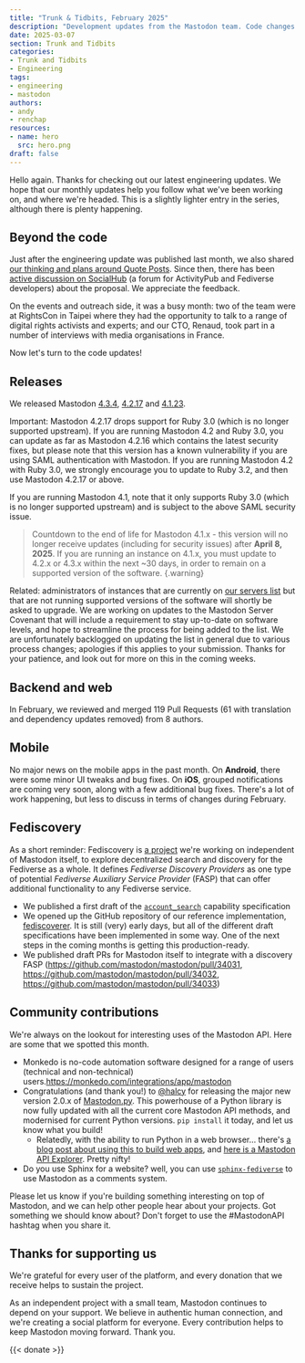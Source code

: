 ```yaml
---
title: "Trunk & Tidbits, February 2025"
description: "Development updates from the Mastodon team. Code changes and updates made during February 2025."
date: 2025-03-07
section: Trunk and Tidbits
categories:
- Trunk and Tidbits
- Engineering
tags:
- engineering
- mastodon
authors:
- andy
- renchap
resources:
- name: hero
  src: hero.png
draft: false
---
```


Hello again. Thanks for checking out our latest engineering updates. We hope that our monthly updates help you follow what we've been working on, and where we're headed. This is a slightly lighter entry in the series, although there is plenty happening.

## Beyond the code

Just after the engineering update was published last month, we also shared [our thinking and plans around Quote Posts](https://blog.joinmastodon.org/2025/02/bringing-quote-posts-to-mastodon/). Since then, there has been [active discussion on SocialHub](https://socialhub.activitypub.rocks/t/pre-fep-quote-posts-quote-policies-and-quote-controls/5031) (a forum for ActivityPub and Fediverse developers) about the proposal. We appreciate the feedback.

On the events and outreach side, it was a busy month: two of the team were at RightsCon in Taipei where they had the opportunity to talk to a range of digital rights activists and experts; and our CTO, Renaud, took part in a number of interviews with media organisations in France.

Now let's turn to the code updates!

## Releases

We released Mastodon [4.3.4](https://github.com/mastodon/mastodon/releases/tag/v4.3.4), [4.2.17](https://github.com/mastodon/mastodon/releases/tag/v4.2.17) and [4.1.23](https://github.com/mastodon/mastodon/releases/tag/v4.1.23).

Important: Mastodon 4.2.17 drops support for Ruby 3.0 (which is no longer supported upstream). If you are running Mastodon 4.2 and Ruby 3.0, you can update as far as Mastodon 4.2.16 which contains the latest security fixes, but please note that this version has a known vulnerability if you are using SAML authentication with Mastodon. If you are running Mastodon 4.2 with Ruby 3.0, we strongly encourage you to update to Ruby 3.2, and then use Mastodon 4.2.17 or above.

If you are running Mastodon 4.1, note that it only supports Ruby 3.0 (which is no longer supported upstream) and is subject to the above SAML security issue.

> Countdown to the end of life for Mastodon 4.1.x - this version will no longer receive updates (including for security issues) after **April 8, 2025**. If you are running an instance on 4.1.x, you must update to 4.2.x or 4.3.x within the next ~30 days, in order to remain on a supported version of the software.
{.warning}

Related: administrators of instances that are currently on [our servers list](https://joinmastodon.org/servers) but that are not running supported versions of the software will shortly be asked to upgrade. We are working on updates to the Mastodon Server Covenant that will include a requirement to stay up-to-date on software levels, and hope to streamline the process for being added to the list. We are unfortunately backlogged on updating the list in general due to various process changes; apologies if this applies to your submission. Thanks for your patience, and look out for more on this in the coming weeks.

## Backend and web

In February, we reviewed and merged 119 Pull Requests (61 with translation and dependency updates removed) from 8 authors.

## Mobile

No major news on the mobile apps in the past month. On **Android**, there were some minor UI tweaks and bug fixes. On **iOS**, grouped notifications are coming very soon, along with a few additional bug fixes. There's a lot of work happening, but less to discuss in terms of changes during February.

## Fediscovery

As a short reminder: Fediscovery is [a project](https://www.fediscovery.org/) we're working on independent of Mastodon itself, to explore decentralized search and discovery for the Fediverse as a whole. It defines _Fediverse Discovery Providers_ as one type of potential _Fediverse Auxiliary Service Provider_ (FASP) that can offer additional functionality to any Fediverse service.

- We published a first draft of the [`account_search`](https://github.com/mastodon/fediverse_auxiliary_service_provider_specifications/blob/main/discovery/account_search/v0.1/account_search.md) capability specification
- We opened up the GitHub repository of our reference implementation, [fediscoverer](https://github.com/mastodon/fediscoverer). It is still (very) early days, but all of the different draft specifications have been implemented in some way. One of the next steps in the coming months is getting this production-ready.
- We published draft PRs for Mastodon itself to integrate with a discovery FASP (<https://github.com/mastodon/mastodon/pull/34031>, <https://github.com/mastodon/mastodon/pull/34032>, <https://github.com/mastodon/mastodon/pull/34033>)

## Community contributions

We're always on the lookout for interesting uses of the Mastodon API. Here are some that we spotted this month.

- Monkedo is no-code automation software designed for a range of users (technical and non-technical) users.<https://monkedo.com/integrations/app/mastodon>
- Congratulations (and thank you!) to [@halcy](https://icosahedron.website/@halcy) for releasing the major new version 2.0.x of [Mastodon.py](https://github.com/halcy/Mastodon.py). This powerhouse of a Python library is now fully updated with all the current core Mastodon API methods, and modernised for current Python versions. `pip install` it today, and let us know what you build!
  - Relatedly, with the ability to run Python in a web browser... there's [a blog post about using this to build web apps](https://halcy.de/blog/2025/02/18/mastodonpy-in-the-browser/), and [here is a Mastodon API Explorer](https://kal-tsit.halcy.de/client_side_mastopy/api_explorer.htm). Pretty nifty!
- Do you use Sphinx for a website? well, you can use [`sphinx-fediverse`](https://github.com/LivInTheLookingGlass/sphinx-fediverse?tab=readme-ov-file) to use Mastodon as a comments system.

Please let us know if you're building something interesting on top of Mastodon, and we can help other people hear about your projects. Got something we should know about? Don't forget to use the #MastodonAPI hashtag when you share it.

## Thanks for supporting us

We're grateful for every user of the platform, and every donation that we receive helps to sustain the project.

As an independent project with a small team, Mastodon continues to depend on your support. We believe in authentic human connection, and we're creating a social platform for everyone. Every contribution helps to keep Mastodon moving forward. Thank you.

{{< donate >}}

